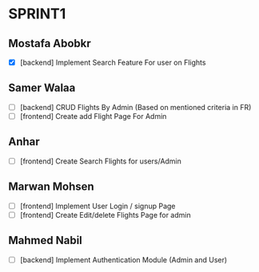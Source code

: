 # SPRINT1

## Mostafa Abobkr

- [x] [backend] Implement Search Feature For user on Flights

## Samer Walaa

- [ ] [backend] CRUD Flights By Admin (Based on mentioned criteria in FR)
- [ ] [frontend] Create add Flight Page For Admin

## Anhar

- [ ] [frontend] Create Search Flights for users/Admin

## Marwan Mohsen

- [ ] [frontend] Implement User Login / signup Page
- [ ] [frontend] Create Edit/delete Flights Page for admin

## Mahmed Nabil

- [ ] [backend] Implement Authentication Module (Admin and User)
